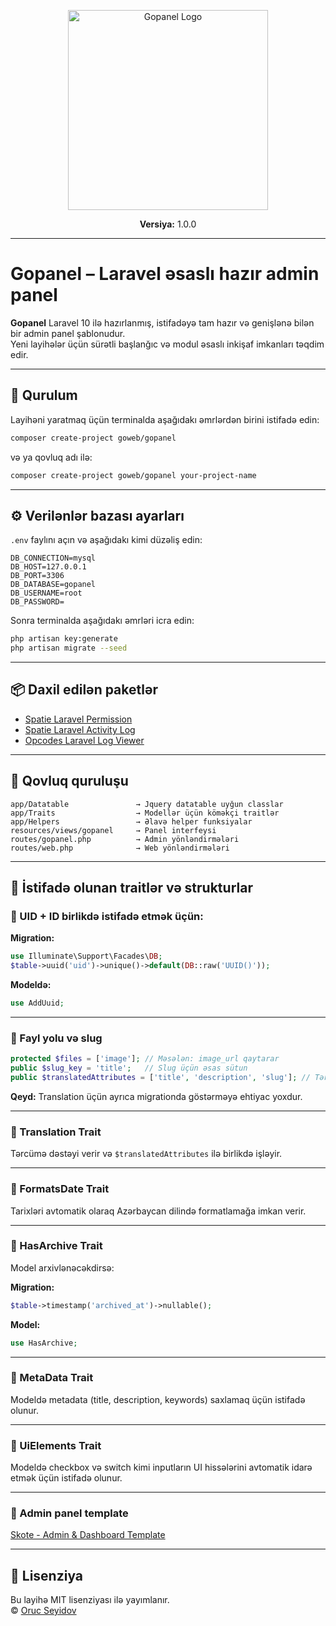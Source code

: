 
<p align="center">
  <img src="https://proweb.az/uploads/images/statics/06df94f842-Proweb-bu-gunun-reqemsal-dunyasi-ucun-innovativ-veb-heller.png" alt="Gopanel Logo" width="320">
</p>

<p align="center">
  <strong>Versiya:</strong> 1.0.0  
</p>

---

# Gopanel – Laravel əsaslı hazır admin panel

**Gopanel** Laravel 10 ilə hazırlanmış, istifadəyə tam hazır və genişlənə bilən bir admin panel şablonudur.  
Yeni layihələr üçün sürətli başlanğıc və modul əsaslı inkişaf imkanları təqdim edir.

---

## 🚀 Qurulum

Layihəni yaratmaq üçün terminalda aşağıdakı əmrlərdən birini istifadə edin:

```bash
composer create-project goweb/gopanel
```

və ya qovluq adı ilə:

```bash
composer create-project goweb/gopanel your-project-name
```

---

## ⚙️ Verilənlər bazası ayarları


`.env` faylını açın və aşağıdakı kimi düzəliş edin:

```env
DB_CONNECTION=mysql
DB_HOST=127.0.0.1
DB_PORT=3306
DB_DATABASE=gopanel
DB_USERNAME=root
DB_PASSWORD=
```

Sonra terminalda aşağıdakı əmrləri icra edin:

```bash
php artisan key:generate
php artisan migrate --seed
```

---

## 📦 Daxil edilən paketlər

- [Spatie Laravel Permission](https://github.com/spatie/laravel-permission)
- [Spatie Laravel Activity Log](https://github.com/spatie/laravel-activitylog)
- [Opcodes Laravel Log Viewer](https://github.com/opcodesio/log-viewer)

---

## 📁 Qovluq quruluşu

```
app/Datatable               → Jquery datatable uyğun classlar
app/Traits                  → Modellər üçün köməkçi traitlər
app/Helpers                 → Əlavə helper funksiyalar
resources/views/gopanel     → Panel interfeysi
routes/gopanel.php          → Admin yönləndirmələri
routes/web.php              → Web yönləndirmələri
```

---

## 🧩 İstifadə olunan traitlər və strukturlar

### 🔹 UID + ID birlikdə istifadə etmək üçün:

**Migration:**
```php
use Illuminate\Support\Facades\DB;
$table->uuid('uid')->unique()->default(DB::raw('UUID()'));
```

**Modeldə:**
```php
use AddUuid;
```

---

### 🔹 Fayl yolu və slug

```php
protected $files = ['image']; // Məsələn: image_url qaytarar
public $slug_key = 'title';   // Slug üçün əsas sütun
public $translatedAttributes = ['title', 'description', 'slug']; // Tərcümə edilən sütunlar
```

**Qeyd:** Translation üçün ayrıca migrationda göstərməyə ehtiyac yoxdur.

---

### 🔹 Translation Trait

Tərcümə dəstəyi verir və `$translatedAttributes` ilə birlikdə işləyir.

---

### 🔹 FormatsDate Trait

Tarixləri avtomatik olaraq Azərbaycan dilində formatlamağa imkan verir.

---

### 🔹 HasArchive Trait

Model arxivlənəcəkdirsə:

**Migration:**
```php
$table->timestamp('archived_at')->nullable();
```

**Model:**
```php
use HasArchive;
```

---

### 🔹 MetaData Trait

Modeldə metadata (title, description, keywords) saxlamaq üçün istifadə olunur.

---

### 🔹 UiElements Trait

Modeldə checkbox və switch kimi inputların UI hissələrini avtomatik idarə etmək üçün istifadə olunur.

---

### 🔹 Admin panel template 

[Skote - Admin & Dashboard Template](https://themesbrand.com/skote/layouts/index.html)

---

## 📜 Lisenziya

Bu layihə MIT lisenziyası ilə yayımlanır.  
© [Oruc Seyidov](https://github.com/orucseyidov)
